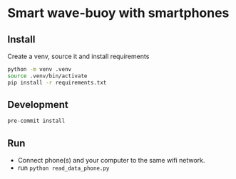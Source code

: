 # Smart wave-buoy with smartphones
## Install
Create a venv, source it and install requirements
```bash
python -m venv .venv
source .venv/bin/activate
pip install -r requirements.txt
```
## Development
```bash
pre-commit install
```
## Run
- Connect phone(s) and your computer to the same wifi network.
- run `python read_data_phone.py`
